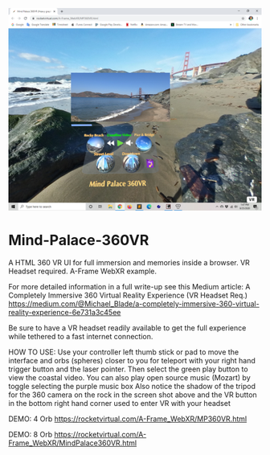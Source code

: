 ![Alt text](assets/img/MP360VR.png?raw=true "Title")

# Mind-Palace-360VR
A HTML 360 VR UI for full immersion and memories inside a browser.  VR Headset required.  A-Frame WebXR example.

For more detailed information in a full write-up see this Medium article: A Completely Immersive 360 Virtual Reality Experience (VR Headset Req.)
https://medium.com/@Michael_Blade/a-completely-immersive-360-virtual-reality-experience-6e731a3c45ee



Be sure to have a VR headset readily available to get the full experience while tethered to a fast internet connection.

HOW TO USE: Use your controller left thumb stick or pad to move the interface and orbs (spheres) closer to you for teleport with your right hand trigger button and the laser pointer. Then select the green play button to view the coastal video. You can also play open source music (Mozart) by toggle selecting the purple music box
Also notice the shadow of the tripod for the 360 camera on the rock in the screen shot above and the VR button in the bottom right hand corner used to enter VR with your headset


DEMO: 4 Orb 
https://rocketvirtual.com/A-Frame_WebXR/MP360VR.html

DEMO: 8 Orb 
https://rocketvirtual.com/A-Frame_WebXR/MindPalace360VR.html

